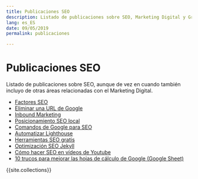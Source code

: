 ```yaml
---
title: Publicaciones SEO
description: Listado de publicaciones sobre SEO, Marketing Digital y Growth Hacking
lang: es_ES
date: 09/05/2019
permalink: publicaciones

---
```


# Publicaciones SEO

Listado de publicaciones sobre SEO, aunque de vez en cuando también incluyo de otras áreas relacionadas con el Marketing Digital.

- [Factores SEO](factores-seo)
- [Eliminar una URL de Google](eliminar-url-google)
- [Inbound Marketing](inbound-marketing)
- [Posicionamiento SEO local](posicionamiento-seo-local)
- [Comandos de Google para SEO](comandos-google)
- [Automatizar Lighthouse](automatizar-analisis-lighthouse)
- [Herramientas SEO gratis](herramientas-seo-gratis)
- [Optimización SEO Jekyll](optimizacion-seo-jekyll)
- [Cómo hacer SEO en vídeos de Youtube](seo-videos-youtube)
- [10 trucos para mejorar las hojas de cálculo de Google (Google Sheet)](trucos-hojas-calculo-google)

{{site.collections}}


<!--stackedit_data:
eyJoaXN0b3J5IjpbLTM5NDI2MDcyNSwxMDk2MTk2MzE2LC04ND
QyODQ4NDIsLTI4Njg0OTIwMiw0MTUzODQ3NjhdfQ==
-->